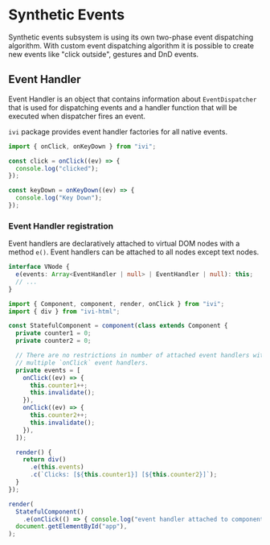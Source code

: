 # Synthetic Events

Synthetic events subsystem is using its own two-phase event dispatching algorithm. With custom event dispatching
algorithm it is possible to create new events like "click outside", gestures and DnD events.

## Event Handler

Event Handler is an object that contains information about `EventDispatcher` that is used for dispatching events
and a handler function that will be executed when dispatcher fires an event.

`ivi` package provides event handler factories for all native events.

```ts
import { onClick, onKeyDown } from "ivi";

const click = onClick((ev) => {
  console.log("clicked");
});

const keyDown = onKeyDown((ev) => {
  console.log("Key Down");
});
```

### Event Handler registration

Event handlers are declaratively attached to virtual DOM nodes with a method `e()`. Event handlers can be attached
to all nodes except text nodes.

```ts
interface VNode {
  e(events: Array<EventHandler | null> | EventHandler | null): this;
  // ...
}
```

```ts
import { Component, component, render, onClick } from "ivi";
import { div } from "ivi-html";

const StatefulComponent = component(class extends Component {
  private counter1 = 0;
  private counter2 = 0;

  // There are no restrictions in number of attached event handlers with the same type, it is possible to attach
  // multiple `onClick` event handlers.
  private events = [
    onClick((ev) => {
      this.counter1++;
      this.invalidate();
    }),
    onClick((ev) => {
      this.counter2++;
      this.invalidate();
    }),
  ]);

  render() {
    return div()
      .e(this.events)
      .c(`Clicks: [${this.counter1}] [${this.counter2}]`);
  }
});

render(
  StatefulComponent()
    .e(onClick(() => { console.log("event handler attached to component"); })),
  document.getElementById("app"),
);
```
